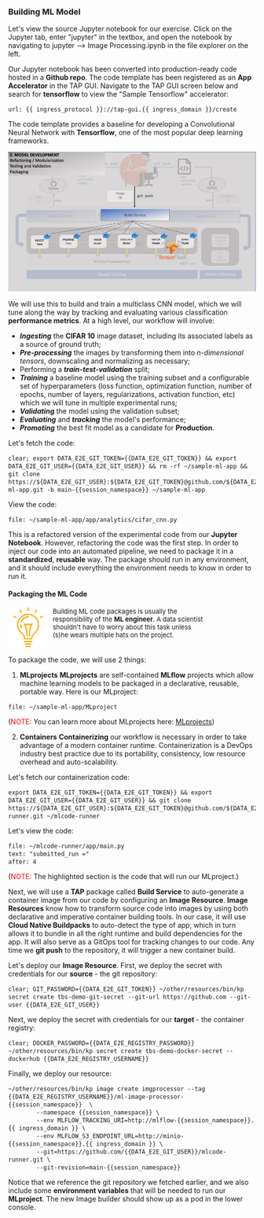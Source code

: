 ### Building ML Model

Let's view the source Jupyter notebook for our exercise. 
Click on the Jupyter tab, enter "jupyter" in the textbox, and 
open the notebook by navigating to jupyter --> Image Processing.ipynb
in the file explorer on the left.

Our Jupyter notebook has been converted into production-ready code hosted in a **Github repo**.
The code template has been registered as an **App Accelerator** in the TAP GUI.
Navigate to the TAP GUI screen below and search for **tensorflow** to view the "Sample Tensorflow" accelerator:

```dashboard:open-url
url: {{ ingress_protocol }}://tap-gui.{{ ingress_domain }}/create
```

The code template provides a baseline for developing a Convolutional Neural Network with **Tensorflow**, 
one of the most popular deep learning frameworks.

![MLOps - Experimentation](images/mlops-model.jpg)

We will use this to build and train a multiclass CNN model,
which we will tune along the way by tracking and evaluating various classification **performance metrics**. 
At a high level, our workflow will involve:

* **_Ingesting_** the **CIFAR 10** image dataset, including its associated labels as a source of ground truth;
* **_Pre-processing_** the images by transforming them into _n-dimensional tensors_, downscaling and normalizing as necessary;
* Performing a **_train-test-validation_** split;
* **_Training_** a baseline model using the training subset and a configurable set of hyperparameters 
(loss function, optimization function, number of epochs, number of layers, regularizations, activation function, etc) 
which we will tune in multiple experimental runs;
* **_Validating_** the model using the validation subset;
* **_Evaluating_** and **_tracking_** the model's performance;
* **_Promoting_** the best fit model as a candidate for **Production**.

Let's fetch the code:
```execute
clear; export DATA_E2E_GIT_TOKEN={{DATA_E2E_GIT_TOKEN}} && export DATA_E2E_GIT_USER={{DATA_E2E_GIT_USER}} && rm -rf ~/sample-ml-app && git clone https://${DATA_E2E_GIT_USER}:${DATA_E2E_GIT_TOKEN}@github.com/${DATA_E2E_GIT_USER}/sample-ml-app.git -b main-{{session_namespace}} ~/sample-ml-app
```

View the code:
```editor:open-file
file: ~/sample-ml-app/app/analytics/cifar_cnn.py
```

This is a refactored version of the experimental code from our **Jupyter Notebook**.
However, refactoring the code was the first step. In order to inject our code into an automated pipeline,
we need to package it in a **standardized**, **reusable** way. The package should run in any environment, 
and it should include everything the environment needs to know in order to run it. 

#### Packaging the ML Code
<div style="text-align: left; justify-content: left; align-items: center; width: 80%; margin-bottom: 20px; font-size: small">
    <img style="float: left; width: 20%; max-width: 20%; margin: 0 10px 0 0" src="images/mlops-tip.png"> 
    Building ML code packages is usually the responsibility of the <b>ML engineer</b>.
    A data scientist shouldn't have to worry about this task unless (s)he wears multiple hats on the project.
</div>
<div style="clear: left;"></div>

To package the code, we will use 2 things:

1. **MLprojects** 
**MLprojects** are self-contained **MLflow** projects which allow machine learning models to be packaged in a declarative, reusable, portable way.
Here is our MLproject:
```editor:open-file
file: ~/sample-ml-app/MLproject
```

(<font color="red">NOTE:</font> You can learn more about MLprojects here: <a href="https://mlflow.org/docs/latest/projects.html" target="_blank">MLprojects</a>)

2. **Containers**
**Containerizing** our workflow is necessary in order to take advantage of a modern container runtime.
Containerization is a DevOps industry best practice due to its portability, consistency, low resource overhead and auto-scalability.

Let's fetch our containerization code:
```execute
export DATA_E2E_GIT_TOKEN={{DATA_E2E_GIT_TOKEN}} && export DATA_E2E_GIT_USER={{DATA_E2E_GIT_USER}} && git clone https://${DATA_E2E_GIT_USER}:${DATA_E2E_GIT_TOKEN}@github.com/${DATA_E2E_GIT_USER}/mlcode-runner.git ~/mlcode-runner
```

Let's view the code:
```editor:select-matching-text
file: ~/mlcode-runner/app/main.py
text: "submitted_run ="
after: 4
```

(<font color="red">NOTE:</font> The highlighted section is the code that will run our MLproject.)

Next, we will use a **TAP** package called **Build Service** to auto-generate a container image from our code by configuring an **Image Resource**.
**Image Resources** know how to transform source code into images by using both declarative and imperative container building tools.
In our case, it will use **Cloud Native Buildpacks** to auto-detect the type of app, which in turn allows it to bundle in all the right
runtime and build dependencies for the app. It will also serve as a GitOps tool for tracking changes to our code. 
Any time we **git push** to the repository, it will trigger a new container build.

Let's deploy our **Image Resource**. First, we deploy the secret with credentials for our **source** - the git repository:
```execute
clear; GIT_PASSWORD={{DATA_E2E_GIT_TOKEN}} ~/other/resources/bin/kp secret create tbs-demo-git-secret --git-url https://github.com --git-user {{DATA_E2E_GIT_USER}}
```

Next, we deploy the secret with credentials for our **target** - the container registry:
```execute
clear; DOCKER_PASSWORD={{DATA_E2E_REGISTRY_PASSWORD}} ~/other/resources/bin/kp secret create tbs-demo-docker-secret --dockerhub {{DATA_E2E_REGISTRY_USERNAME}}
```

Finally, we deploy our resource:
```execute
~/other/resources/bin/kp image create imgprocessor --tag {{DATA_E2E_REGISTRY_USERNAME}}/ml-image-processor-{{session_namespace}}  \
        --namespace {{session_namespace}} \
        --env MLFLOW_TRACKING_URI=http://mlflow-{{session_namespace}}.{{ ingress_domain }} \
        --env MLFLOW_S3_ENDPOINT_URL=http://minio-{{session_namespace}}.{{ ingress_domain }} \
        --git=https://github.com/{{DATA_E2E_GIT_USER}}/mlcode-runner.git \
        --git-revision=main-{{session_namespace}}
```
Notice that we reference the git repository we fetched earlier,
and we also include some **environment variables** that will be needed to run our **MLproject**.
The new Image builder should show up as a pod in the lower console.











